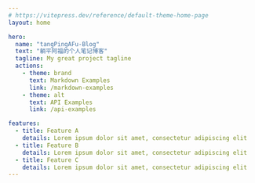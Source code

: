 ```yaml
---
# https://vitepress.dev/reference/default-theme-home-page
layout: home

hero:
  name: "tangPingAFu-Blog"
  text: "躺平阿福的个人笔记博客"
  tagline: My great project tagline
  actions:
    - theme: brand
      text: Markdown Examples
      link: /markdown-examples
    - theme: alt
      text: API Examples
      link: /api-examples

features:
  - title: Feature A
    details: Lorem ipsum dolor sit amet, consectetur adipiscing elit
  - title: Feature B
    details: Lorem ipsum dolor sit amet, consectetur adipiscing elit
  - title: Feature C
    details: Lorem ipsum dolor sit amet, consectetur adipiscing elit
---
```


